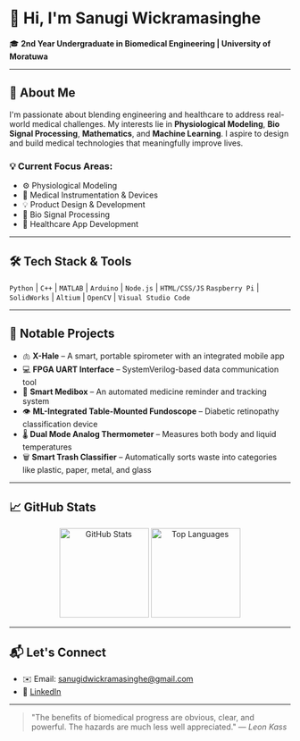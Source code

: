 # 👋 Hi, I'm Sanugi Wickramasinghe

🎓 **2nd Year Undergraduate in Biomedical Engineering | University of Moratuwa**

---

## 🔬 About Me

I'm passionate about blending engineering and healthcare to address real-world medical challenges. My interests lie in **Physiological Modeling**, **Bio Signal Processing**, **Mathematics**, and **Machine Learning**. I aspire to design and build medical technologies that meaningfully improve lives.

### 💡 Current Focus Areas:

* ⚙️ Physiological Modeling
* 🧪 Medical Instrumentation & Devices
* 💡 Product Design & Development
* 🧠 Bio Signal Processing
* 📱 Healthcare App Development

---

## 🛠️ Tech Stack & Tools

`Python` | `C++` | `MATLAB` | `Arduino` | `Node.js` | `HTML/CSS/JS`
`Raspberry Pi` | `SolidWorks` | `Altium` | `OpenCV` | `Visual Studio Code`

---

## 📌 Notable Projects

* 🫁 **X-Hale** – A smart, portable spirometer with an integrated mobile app
* 💻 **FPGA UART Interface** – SystemVerilog-based data communication tool
* 💊 **Smart Medibox** – An automated medicine reminder and tracking system
* 👁️ **ML-Integrated Table-Mounted Fundoscope** – Diabetic retinopathy classification device
* 🌡️ **Dual Mode Analog Thermometer** – Measures both body and liquid temperatures
* 🗑️ **Smart Trash Classifier** – Automatically sorts waste into categories like plastic, paper, metal, and glass

---

## 📈 GitHub Stats

<p align="center">
  <img src="https://github-readme-stats.vercel.app/api?username=Sanugiw&show_icons=true&theme=radical" alt="GitHub Stats" height="160" />
  <img src="https://github-readme-stats.vercel.app/api/top-langs/?username=Sanugiw&layout=compact&theme=radical" alt="Top Languages" height="160" />
</p>

---

## 📬 Let's Connect

* ✉️ Email: [sanugidwickramasinghe@gmail.com](mailto:sanugidwickramasinghe@gmail.com)
* 🔗 [LinkedIn](https://linkedin.com/in/sanugiwickramasinghe)

---

> "The benefits of biomedical progress are obvious, clear, and powerful. The hazards are much less well appreciated."
> — *Leon Kass*

